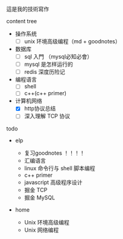這是我的技術寫作

content tree

- 操作系统
    - [ ] unix 环境高级编程（md + goodnotes）
- 数据库
    - [ ] sql 入門 （mysql必知必會）
    - [ ] mysql 是怎样运行的
    - [ ] redis 深度历险记
- 编程语言
    - [ ] shell
    - [ ] c++(c++ primer)
- 计算机网络
    - [x] http协议总结
    - [ ] 深入理解 TCP 协议

todo

- elp
    - 复习goodnotes ！！！！
    - 汇编语言
    - linux 命令行与 shell 脚本编程
    - c++ primer
    - javascript 高级程序设计
    - 掘金 TCP
    - 掘金 MySQL

- home
    - Unix 环境高级编程
    - Unix 网络编程
